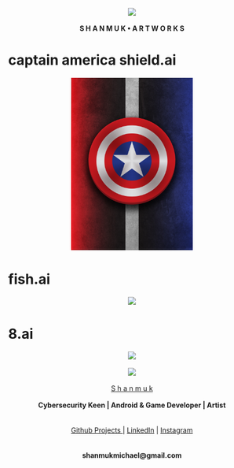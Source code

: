 
<p align="center">
  <img widht ="40" height="40" src="https://user-images.githubusercontent.com/55943851/82728945-52f4c800-9d11-11ea-9f0a-061c2a225a72.png">


 <p align="center">
  <b>S  H  A  N  M  U  K  •  A  R  T  W  O  R  K  S</b>
</p>


# captain america shield.ai
<p align="center">
  <img widht ="350" height="350" src="https://raw.githubusercontent.com/shanmukmichael/Graphic-Designs/master/captain%20america%20shield/CA_s_line.jpg">
</p>
  
  
# fish.ai
<p align="center">
  <img widht ="350" height="350" src="https://user-images.githubusercontent.com/55943851/91564676-9721e500-e95e-11ea-92f9-543b87f32606.jpg">
</p>
  

# 8.ai

<p align="center">
  <img widht ="350" height="350" src="https://user-images.githubusercontent.com/55943851/91273104-5b3e2280-e79a-11ea-83cc-95cf3c07a626.png">
</p>



<p align="center">
  <img widht ="300" height="300" src="https://user-images.githubusercontent.com/55943851/82728945-52f4c800-9d11-11ea-9f0a-061c2a225a72.png">
</p>
  

<p align="center">
  <a href="https://www.google.com/search?q=Shanmuk+Michael&rlz=1C1GCEA_enIN857IN857&oq=Shanmuk+Michael&aqs=chrome..69i57j69i60l3.9741j0j8&sourceid=chrome&ie=UTF-8">S h a n m u k</a><br>
  <br>
    <b>Cybersecurity Keen | Android & Game Developer | Artist</b>
  <br><br>
  <br>
  <a href="https://shanmukmichael.github.io/Shanmuk_Projects/">Github Projects </a>  |
  <a href="https://www.linkedin.com/in/shanmukmichael">LinkedIn</a>  |
  <a href="https://www.instagram.com/mr_singlle">Instagram</a>
  <br><br>
  
  <br>
   <b>shanmukmichael@gmail.com</b>
  <br>
  
</p>
